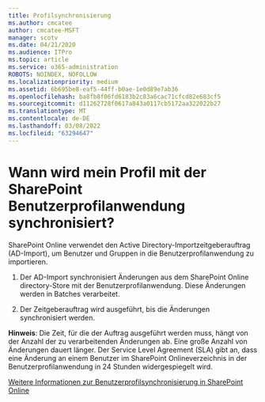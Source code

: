 ```yaml
---
title: Profilsynchronisierung
ms.author: cmcatee
author: cmcatee-MSFT
manager: scotv
ms.date: 04/21/2020
ms.audience: ITPro
ms.topic: article
ms.service: o365-administration
ROBOTS: NOINDEX, NOFOLLOW
ms.localizationpriority: medium
ms.assetid: 6b695be8-eaf5-44ff-b0ae-1e0d89e7ab36
ms.openlocfilehash: ba8fb8f06fd6183b2c83a6cac71cfcd82e683cf5
ms.sourcegitcommit: d11262728f0617a843a0117cb5172aa322022b27
ms.translationtype: MT
ms.contentlocale: de-DE
ms.lasthandoff: 03/08/2022
ms.locfileid: "63294647"
---
```

# <a name="when-do-my-profile-changes-sync-to-the-sharepoint-user-profile-application"></a>Wann wird mein Profil mit der SharePoint Benutzerprofilanwendung synchronisiert?

SharePoint Online verwendet den Active Directory-Importzeitgeberauftrag (AD-Import), um Benutzer und Gruppen in die Benutzerprofilanwendung zu importieren. 
  
1. Der AD-Import synchronisiert Änderungen aus dem SharePoint Online directory-Store mit der Benutzerprofilanwendung. Diese Änderungen werden in Batches verarbeitet.
    
2. Der Zeitgeberauftrag wird ausgeführt, bis die Änderungen synchronisiert werden.
    
**Hinweis**: Die Zeit, für die der Auftrag ausgeführt werden muss, hängt von der Anzahl der zu verarbeitenden Änderungen ab. Eine große Anzahl von Änderungen dauert länger. Der Service Level Agreement (SLA) gibt an, dass eine Änderung an einem Benutzer im SharePoint Onlineverzeichnis in der Benutzerprofilanwendung in 24 Stunden widergespiegelt wird. 
  
[Weitere Informationen zur Benutzerprofilsynchronisierung in SharePoint Online](https://go.microsoft.com/fwlink/?linkid=875671)
  

